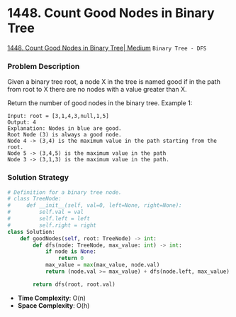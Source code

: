 # 1448. Count Good Nodes in Binary Tree

[1448. Count Good Nodes in Binary Tree| Medium](https://leetcode.com/problems/count-good-nodes-in-binary-tree/?envType=study-plan-v2&envId=leetcode-75) `Binary Tree - DFS`

### Problem Description
Given a binary tree root, a node X in the tree is named good if in the path from root to X there are no nodes with a value greater than X.

Return the number of good nodes in the binary tree.
Example 1:
```
Input: root = [3,1,4,3,null,1,5]
Output: 4
Explanation: Nodes in blue are good.
Root Node (3) is always a good node.
Node 4 -> (3,4) is the maximum value in the path starting from the root.
Node 5 -> (3,4,5) is the maximum value in the path
Node 3 -> (3,1,3) is the maximum value in the path.
```

### Solution Strategy
```Python
# Definition for a binary tree node.
# class TreeNode:
#     def __init__(self, val=0, left=None, right=None):
#         self.val = val
#         self.left = left
#         self.right = right
class Solution:
    def goodNodes(self, root: TreeNode) -> int:
        def dfs(node: TreeNode, max_value: int) -> int:
            if node is None:
                return 0
            max_value = max(max_value, node.val)
            return (node.val >= max_value) + dfs(node.left, max_value) + dfs(node.right, max_value)

        return dfs(root, root.val)
```
* **Time Complexity**: O(n)
* **Space Complexity**: O(h)